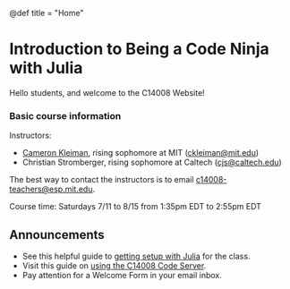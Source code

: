 @def title = "Home"

# Introduction to Being a Code Ninja with Julia
Hello students, and welcome to the C14008 Website!
### Basic course information
Instructors:
- [Cameron Kleiman](https://camk.co), rising sophomore at MIT ([ckleiman@mit.edu](mailto:ckleiman@mit.edu))
- Christian Stromberger, rising sophomore at Caltech ([cjs@caltech.edu](mailto:cjs@caltech.edu))

The best way to contact the instructors is to email [c14008-teachers@esp.mit.edu](mailto:c14008-teachers@esp.mit.edu).

Course time: Saturdays 7/11 to 8/15 from 1:35pm EDT to 2:55pm EDT

## Announcements
- See this helpful guide to [getting setup with Julia](/setup) for the class.
- Visit this guide on [using the C14008 Code Server](/code-server).
- Pay attention for a Welcome Form in your email inbox.
